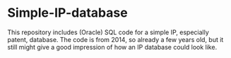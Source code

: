 # Simple-IP-database

This repository includes (Oracle) SQL code for a simple IP, especially patent, database.
The code is from 2014, so already a few years old, but it still might give a good impression of how an IP database could look like.
